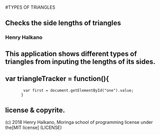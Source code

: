 #TYPES OF TRIANGLES
## Checks the side lengths of triangles
### **Henry Halkano**
## This application shows different types of triangles from inputing the lengths of its sides.

## var triangleTracker = function(){
            var first = document.getElementById("one").value;
           }

## license & copyrite.
(c) 2018 Henry Halkano, Moringa school of programming
license under the[MIT license] (LICENSE)
